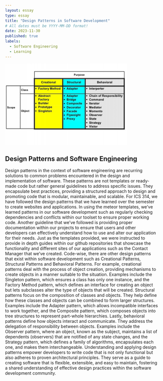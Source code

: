 ```yaml
---
layout: essay
type: essay
title: "Design Patterns in Software Development"
# All dates must be YYYY-MM-DD format!
date: 2023-11-30
published: true
labels:
  - Software Engineering
  - Learning
---
```


<img width="400px" class="rounded float-start pe-4" src="../img/softwaredesignpattern.jpg">

## Design Patterns and Software Engineering
Design patterns in the context of software engineering are recurring solutions to common problems encountered in the design and implementation of software. These patterns are not templates or ready-made code but rather general guidelines to address specific issues. They encapsulate best practices, providing a structured approach to design and promoting code that is modular, maintainable, and scalable. 
	For ICS 314, we have followed the design patterns that we have learned over the semester to create websites and applications. In using the meteor templates, we’ve learned patterns in our software development such as regularly checking dependencies and conflicts within our toolset to ensure proper working code. Another guideline that we’ve followed is providing proper documentation within our projects to ensure that users and other developers can effectively understand how to use and alter our application for their needs. Just as the templates provided, we were instructed to provide in depth guides within our github repositories that showcase the functionality and different sites of our applications such as the Contact Manager that we’ve created. Code-wise, there are other design patterns that exist within software development such as Creational Patterns, Structural Patterns and Behavioral Patterns. 
For example, creational patterns deal with the process of object creation, providing mechanisms to create objects in a manner suitable to the situation. Examples include the Singleton pattern, which ensures a class has only one instance, and the Factory Method pattern, which defines an interface for creating an object but lets subclasses alter the type of objects that will be created.
	Structural patterns focus on the composition of classes and objects. They help define how these classes and objects can be combined to form larger structures. Examples include the Adapter pattern, which allows incompatible interfaces to work together, and the Composite pattern, which composes objects into tree structures to represent part-whole hierarchies.
	Lastly, behavioral patterns define how objects interact and communicate. They address the delegation of responsibility between objects. Examples include the Observer pattern, where an object, known as the subject, maintains a list of dependents (observers) that are notified of any state changes, and the Strategy pattern, which defines a family of algorithms, encapsulates each one, and makes them interchangeable.
	Understanding and applying design patterns empower developers to write code that is not only functional but also adheres to proven architectural principles. They serve as a guide to creating software that is flexible, extensible, and easy to maintain, fostering a shared understanding of effective design practices within the software development community.
